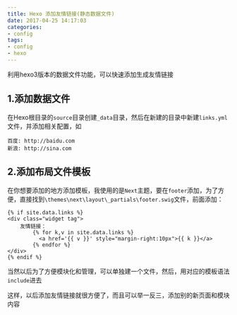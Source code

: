 ```yaml
---
title: Hexo 添加友情链接(静态数据文件)
date: 2017-04-25 14:17:03
categories:
- config
tags:
- config
- hexo
---
```


利用hexo3版本的数据文件功能，可以快速添加生成友情链接  
<!--more--> 

## 1.添加数据文件

在Hexo根目录的`source`目录创建`_data`目录，然后在新建的目录中新建`links.yml`文件，并添加相关配置，如  

```
百度: http://baidu.com
新浪: http://sina.com
```

## 2.添加布局文件模板

在你想要添加的地方添加模板，我使用的是`Next`主题，要在`footer`添加，为了方便，直接找到`\themes\next\layout\_partials\footer.swig`文件，前面添加：  
```
{% if site.data.links %}
<div class="widget tag">
    友情链接： 
        {% for k,v in site.data.links %}
          <a href='{{ v }}' style="margin-right:10px">{{ k }}</a>
        {% endfor %}
</div>
{% endif %}
```

当然以后为了方便模块化和管理，可以单独建一个文件，然后，用对应的模板语法`include`进去

这样，以后添加友情链接就很方便了，而且可以举一反三，添加别的新页面和模块内容



